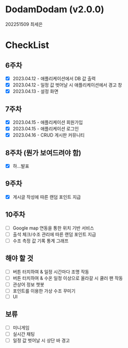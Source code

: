 # DodamDodam (v2.0.0)
202251509 최세은

# CheckList

## 6주차
- [x] 2023.04.12 - 애플리케이션에서 DB 값 출력
- [x] 2023.04.12 - 일정 값 벗어날 시 애플리케이션에서 경고 창
- [x] 2023.04.13 - 설정 화면

## 7주차
- [x] 2023.04.15 - 애플리케이션 회원가입
- [x] 2023.04.15 - 애플리케이션 로그인
- [x] 2023.04.16 - CRUD 게시판 커뮤니티

## 8주차 (뭔가 보여드려야 함)
- [x] 하...발표

## 9주차
- [x] 게시글 작성에 따른 랜덤 포인트 지급

## 10주차
- [ ] Google map 연동을 통한 위치 기반 서비스
- [ ] 출석 체크/수조 관리에 따른 랜덤 포인트 지급
- [ ] 수조 측정 값 기록 통계 그래프

## 해야 할 것
- [ ] 버튼 터치하여 & 일정 시간마다 조명 작동
- [ ] 버튼 터치하여 & 수온 일정 이상으로 올라갈 시 쿨러 팬 작동
- [ ] 관상어 정보 챗봇
- [ ] 포인트를 이용한 가상 수조 꾸미기
- [ ] UI

## 보류
- [ ] 미니게임
- [ ] 실시간 채팅
- [ ] 일정 값 벗어날 시 상단 바 경고

